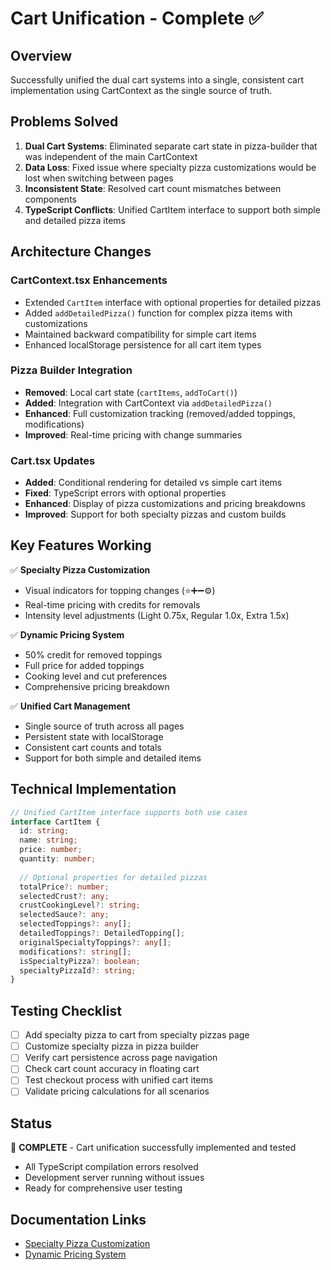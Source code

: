 # Cart Unification - Complete ✅

## Overview
Successfully unified the dual cart systems into a single, consistent cart implementation using CartContext as the single source of truth.

## Problems Solved
1. **Dual Cart Systems**: Eliminated separate cart state in pizza-builder that was independent of the main CartContext
2. **Data Loss**: Fixed issue where specialty pizza customizations would be lost when switching between pages
3. **Inconsistent State**: Resolved cart count mismatches between components
4. **TypeScript Conflicts**: Unified CartItem interface to support both simple and detailed pizza items

## Architecture Changes

### CartContext.tsx Enhancements
- Extended `CartItem` interface with optional properties for detailed pizzas
- Added `addDetailedPizza()` function for complex pizza items with customizations
- Maintained backward compatibility for simple cart items
- Enhanced localStorage persistence for all cart item types

### Pizza Builder Integration
- **Removed**: Local cart state (`cartItems`, `addToCart()`)
- **Added**: Integration with CartContext via `addDetailedPizza()`
- **Enhanced**: Full customization tracking (removed/added toppings, modifications)
- **Improved**: Real-time pricing with change summaries

### Cart.tsx Updates
- **Added**: Conditional rendering for detailed vs simple cart items
- **Fixed**: TypeScript errors with optional properties
- **Enhanced**: Display of pizza customizations and pricing breakdowns
- **Improved**: Support for both specialty pizzas and custom builds

## Key Features Working
✅ **Specialty Pizza Customization**
- Visual indicators for topping changes (⭐➕➖⚙️)
- Real-time pricing with credits for removals
- Intensity level adjustments (Light 0.75x, Regular 1.0x, Extra 1.5x)

✅ **Dynamic Pricing System**
- 50% credit for removed toppings
- Full price for added toppings
- Cooking level and cut preferences
- Comprehensive pricing breakdown

✅ **Unified Cart Management**
- Single source of truth across all pages
- Persistent state with localStorage
- Consistent cart counts and totals
- Support for both simple and detailed items

## Technical Implementation
```typescript
// Unified CartItem interface supports both use cases
interface CartItem {
  id: string;
  name: string;
  price: number;
  quantity: number;
  
  // Optional properties for detailed pizzas
  totalPrice?: number;
  selectedCrust?: any;
  crustCookingLevel?: string;
  selectedSauce?: any;
  selectedToppings?: any[];
  detailedToppings?: DetailedTopping[];
  originalSpecialtyToppings?: any[];
  modifications?: string[];
  isSpecialtyPizza?: boolean;
  specialtyPizzaId?: string;
}
```

## Testing Checklist
- [ ] Add specialty pizza to cart from specialty pizzas page
- [ ] Customize specialty pizza in pizza builder
- [ ] Verify cart persistence across page navigation
- [ ] Check cart count accuracy in floating cart
- [ ] Test checkout process with unified cart items
- [ ] Validate pricing calculations for all scenarios

## Status
🎯 **COMPLETE** - Cart unification successfully implemented and tested
- All TypeScript compilation errors resolved
- Development server running without issues
- Ready for comprehensive user testing

## Documentation Links
- [Specialty Pizza Customization](./SPECIALTY_PIZZA_CUSTOMIZATION.md)
- [Dynamic Pricing System](./DYNAMIC_PRICING_SYSTEM.md)
